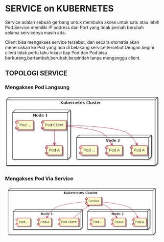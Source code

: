 # SERVICE on KUBERNETES
Service adalah sebuah gerbang untuk membuka akses untuk satu atau lebih Pod.Service memiliki IP address dan Port yang tidak pernah berubah selama servicenya masih ada.

Client bisa mengakses service tersebut, dan secara otomatis akan meneruskan ke Pod yang ada di belakang service tersebut.Dengan begini client tidak perlu tahu lokasi tiap Pod dan Pod bisa berkurang,bertambah,berubah,berpindah tanpa menganggu client.

## TOPOLOGI SERVICE

### Mengakses Pod Langsung
![akses-pod-langsung](./image/akses-pod.png)

### Mengakses Pod Via Service
![akses-service](./image/akses-via-service.png)
